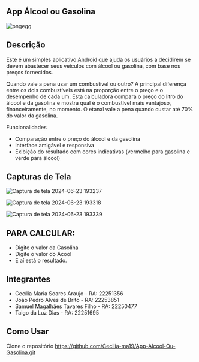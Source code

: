 ## App Álcool ou Gasolina

![pngegg](https://github.com/Cecilia-ma19/App-Alcool-Ou-Gasolina/assets/116919255/a172ec00-71a6-4d78-aa9b-caa7072bccea)

## Descrição
Este é um simples aplicativo Android que ajuda os usuários a decidirem se devem abastecer seus veículos com álcool ou gasolina, com base nos preços fornecidos.

Quando vale a pena usar um combustível ou outro?
A principal diferença entre os dois combustíveis está na proporção entre o preço e o desempenho de cada um. Esta calculadora compara o preço do litro do álcool e da gasolina e mostra qual é o combustível mais vantajoso, financeiramente, no momento.
O etanal vale a pena quando custar até 70% do valor da gasolina.

Funcionalidades
- Comparação entre o preço do álcool e da gasolina
- Interface amigável e responsiva
- Exibição do resultado com cores indicativas (vermelho para gasolina e verde para álcool)

## Capturas de Tela
![Captura de tela 2024-06-23 193237](https://github.com/Cecilia-ma19/App-Alcool-Ou-Gasolina/assets/116919255/9828d1f0-579d-4519-a89c-9f40153e3082)

![Captura de tela 2024-06-23 193318](https://github.com/Cecilia-ma19/App-Alcool-Ou-Gasolina/assets/116919255/09cda563-827d-45a0-a31d-13ad3780effd)

![Captura de tela 2024-06-23 193339](https://github.com/Cecilia-ma19/App-Alcool-Ou-Gasolina/assets/116919255/832ac368-10f9-4b28-9b9e-1e8500e2dc4e)

## PARA CALCULAR: 
- Digite o valor da Gasolina 
- Digite o valor do Ácool
- E aí está o resultado.

## Integrantes 
- Cecília Maria Soares Araujo - RA: 22251356
- João Pedro Alves de Brito - RA: 22253851
- Samuel Magalhães Tavares Filho - RA: 22250477
- Taigo da Luz Dias  - RA: 22251695


## Como Usar
Clone o repositório https://github.com/Cecilia-ma19/App-Alcool-Ou-Gasolina.git
   
